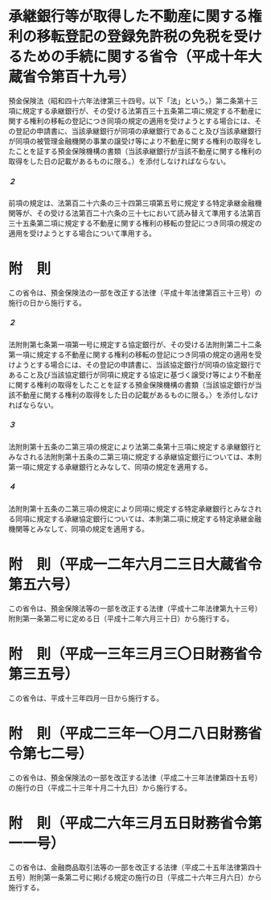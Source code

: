 # 承継銀行等が取得した不動産に関する権利の移転登記の登録免許税の免税を受けるための手続に関する省令（平成十年大蔵省令第百十九号）
預金保険法（昭和四十六年法律第三十四号。以下「法」という。）第二条第十三項に規定する承継銀行が、その受ける法第百三十五条第二項に規定する不動産に関する権利の移転の登記につき同項の規定の適用を受けようとする場合には、その登記の申請書に、当該承継銀行が同項の承継銀行であること及び当該承継銀行が同項の被管理金融機関の事業の譲受け等により不動産に関する権利の取得をしたことを証する預金保険機構の書類（当該承継銀行が当該不動産に関する権利の取得をした日の記載があるものに限る。）を添付しなければならない。
##### ２
前項の規定は、法第百二十六条の三十四第三項第五号に規定する特定承継金融機関等が、その受ける法第百二十六条の三十七において読み替えて準用する法第百三十五条第二項に規定する不動産に関する権利の移転の登記につき同項の規定の適用を受けようとする場合について準用する。
# 附　則
この省令は、預金保険法の一部を改正する法律（平成十年法律第百三十三号）の施行の日から施行する。
##### ２
法附則第七条第一項第一号に規定する協定銀行が、その受ける法附則第二十二条第一項に規定する不動産に関する権利の移転の登記につき同項の規定の適用を受けようとする場合には、その登記の申請書に、当該協定銀行が同項の協定銀行であること及び当該協定銀行が同項に規定する協定に基づく譲受け等により不動産に関する権利の取得をしたことを証する預金保険機構の書類（当該協定銀行が当該不動産に関する権利の取得をした日の記載があるものに限る。）を添付しなければならない。
##### ３
法附則第十五条の二第三項の規定により法第二条第十三項に規定する承継銀行とみなされる法附則第十五条の二第三項に規定する承継協定銀行については、本則第一項に規定する承継銀行とみなして、同項の規定を適用する。
##### ４
法附則第十五条の二第三項の規定により同項に規定する特定承継銀行とみなされる同項に規定する承継協定銀行については、本則第二項に規定する特定承継金融機関等とみなして、同項の規定を適用する。
# 附　則（平成一二年六月二三日大蔵省令第五六号）
この省令は、預金保険法等の一部を改正する法律（平成十二年法律第九十三号）附則第一条第二号に定める日（平成十二年六月三十日）から施行する。
# 附　則（平成一三年三月三〇日財務省令第三五号）
この省令は、平成十三年四月一日から施行する。
# 附　則（平成二三年一〇月二八日財務省令第七二号）
この省令は、預金保険法の一部を改正する法律（平成二十三年法律第四十五号）の施行の日（平成二十三年十月二十九日）から施行する。
# 附　則（平成二六年三月五日財務省令第一一号）
この省令は、金融商品取引法等の一部を改正する法律（平成二十五年法律第四十五号）附則第一条第二号に掲げる規定の施行の日（平成二十六年三月六日）から施行する。
